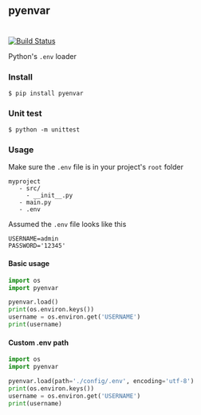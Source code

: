 ## pyenvar

#
[![Build Status](https://travis-ci.org/wuriyanto48/pyenvar.svg?branch=master)](https://travis-ci.org/wuriyanto48/pyenvar)



Python's `.env` loader

### Install
```shell
$ pip install pyenvar
```

### Unit test
```shell
$ python -m unittest
```

### Usage

Make sure the `.env` file is in your project's `root` folder
```
myproject
   - src/
     - __init__.py
   - main.py
   - .env
```

Assumed the `.env` file looks like this
```.env
USERNAME=admin
PASSWORD='12345'
```

#### Basic usage
```python
import os
import pyenvar

pyenvar.load()
print(os.environ.keys())
username = os.environ.get('USERNAME')
print(username)
```

#### Custom .env path

```python
import os
import pyenvar

pyenvar.load(path='./config/.env', encoding='utf-8')
print(os.environ.keys())
username = os.environ.get('USERNAME')
print(username)
```